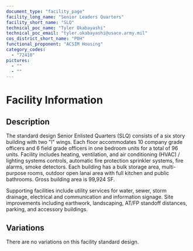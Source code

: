 ```yaml
---
document_type: "facility_page"
facility_long_name: "Senior Leaders Quarters"
facility_short_name: "SLQ"
technical_poc_name: "Tyler Okabayashi"
technical_poc_email: "tyler.okabayashi@usace.army.mil"
cos_district_short_name: "POH"
functional_proponent: "ACSIM Housing"
category_codes:
  - "72410"
pictures:
  - ""
  - ""
---
```


# Facility Information

## Description

The standard design Senior Enlisted Quarters (SLQ) consists of a six story building with two "l" wings. Each floor accommodates 10 company grade officers and 6 field grade officers in one bedroom units for a total of 96 units. Facility includes heating, ventilation, and air conditioning (HVAC) / lighting systems controls, automatic fire protection sprinkler systems, fire alarms, smoke detectors. Each building has a bulk storage area, multi-purpose rooms, outdoor open lanai area with full kitchen and public bathrooms. Gross building area is 99,924 SF.

Supporting facilities include utility services for water, sewer, storm drainage, electrical and communication and information signage. Site improvements including earthwork, landscaping, AT/FP standoff distances, parking, and accessory buildings.

## Variations

There are no variations on this facility standard design.
